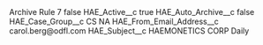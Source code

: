 <?xml version="1.0" encoding="UTF-8"?>
<CustomMetadata xmlns="http://soap.sforce.com/2006/04/metadata" xmlns:xsi="http://www.w3.org/2001/XMLSchema-instance" xmlns:xsd="http://www.w3.org/2001/XMLSchema">
    <label>Archive Rule 7</label>
    <protected>false</protected>
    <values>
        <field>HAE_Active__c</field>
        <value xsi:type="xsd:boolean">true</value>
    </values>
    <values>
        <field>HAE_Auto_Archive__c</field>
        <value xsi:type="xsd:boolean">false</value>
    </values>
    <values>
        <field>HAE_Case_Group__c</field>
        <value xsi:type="xsd:string">CS NA</value>
    </values>
    <values>
        <field>HAE_From_Email_Address__c</field>
        <value xsi:type="xsd:string">carol.berg@odfl.com</value>
    </values>
    <values>
        <field>HAE_Subject__c</field>
        <value xsi:type="xsd:string">HAEMONETICS CORP Daily</value>
    </values>
</CustomMetadata>
